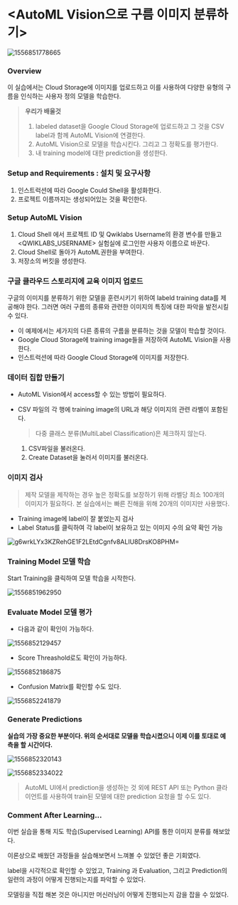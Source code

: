 # <AutoML Vision으로 구름 이미지 분류하기>



![1556851778665](C:\Users\joon1\OneDrive\Desktop\1556851778665.png)

### Overview

이 실습에서는 Cloud Storage에 이미지를 업로드하고 이를 사용하여 다양한 유형의 구름을 인식하는 사용자 정의 모델을 학습한다.
>  **우리가 배울것**
>  1. labeled dataset을 Google Cloud Storage에 업로드하고 그 것을 CSV label과 함께 AutoML Vision에 연결한다.
>  2. AutoML Vision으로 모델을 학습시킨다. 그리고 그 정확도를 평가한다.
>  3. 내 training model에 대한 prediction을 생성한다.





### Setup and Requirements : 설치 및 요구사항
1.  인스트럭션에 따라 Google Could Shell을 활성화한다.
2.  프로젝트 이름까지는 생성되어있는 것을 확인한다.







### Setup AutoML Vision
1. Cloud Shell 에서 프로젝트 ID 및 Qwiklabs Username의 환경 변수를 만들고 <QWIKLABS_USERNAME> 실험실에 로그인한 사용자 이름으로 바꾼다.
2. Cloud Shell로 돌아가 AutoML권한을 부여한다.
3. 저장소의 버킷을 생성한다.





### 구글 클라우드 스토리지에 교육 이미지 업로드

구글의 이미지를 분류하기 위한 모델을 훈련시키기 위하여 labeld training data를 제공해야 한다. 그러면 여러 구름의 종류와 관련한 이미지의 특징에 대한 파악을 발전시킬 수 있다.

- 이 예제에서는 세가지의 다른 종류의 구름을 분류하는 것을 모델이 학습할 것이다.
- Google Cloud Storage에 training image들을 저장하여 AutoML Vision을 사용한다.
- 인스트럭션에 따라 Google Cloud Storage에 이미지를 저장한다.





### 데이터 집합 만들기

- AutoML Vision에서 access할 수 있는 방법이 필요하다.

- CSV 파일의 각 행에 training image의 URL과 해당 이미지의 관련 라벨이 포함된다.

  > 다중 클래스 분류(MultiLabel Classification)은 체크하지 않는다.

  1. CSV파일을 불러온다.
  2. Create Dataset을 눌러서 이미지를 불러온다.





### 이미지 검사

> 제작 모델을 제작하는 경우 높은 정확도를 보장하기 위해 라벨당 최소 100개의 이미지가 필요하다. 본 실습에서는 빠른 진해을 위해 20개의 이미지만 사용했다.

- Training image에 label이 잘 붙었는지 검사
- Label Status를 클릭하여 각 label이 보유하고 있는 이미지 수의 요약 확인 가능

![g6wrkLYx3KZRehGE1F2LEtdCgnfv8ALIU8DrsKO8PHM=](C:\Users\joon1\OneDrive\Desktop\g6wrkLYx3KZRehGE1F2LEtdCgnfv8ALIU8DrsKO8PHM=.png)







### Training Model 모델 학습

Start Training을 클릭하여 모델 학습을 시작한다.

![1556851962950](C:\Users\joon1\OneDrive\Desktop\1556851962950.png)









### Evaluate Model 모델 평가

- 다음과 같이 확인이 가능하다.

![1556852129457](C:\Users\joon1\OneDrive\Desktop\1556852129457.png)

- Score Threashold로도 확인이 가능하다.

![1556852186875](C:\Users\joon1\OneDrive\Desktop\1556852186875.png)

- Confusion Matrix를 확인할 수도 있다.

![1556852241879](C:\Users\joon1\AppData\Roaming\Typora\typora-user-images\1556852241879.png)





### Generate Predictions

**실습의 가장 중요한 부분이다. 위의 순서대로 모델을 학습시켰으니 이제 이를 토대로 예측을 할 시간이다.**



![1556852320143](C:\Users\joon1\AppData\Roaming\Typora\typora-user-images\1556852320143.png)

![1556852334022](C:\Users\joon1\AppData\Roaming\Typora\typora-user-images\1556852334022.png)

> AutoML UI에서 prediction을 생성하는 것 외에 REST API 또는 Python 클라이언트를 사용하여 train된 모델에 대한 prediction 요청을 할 수도 있다.





### Comment After Learning...

이번 실습을 통해 지도 학습(Supervised Learning) API를 통한 이미지 분류를 해보았다.

이론상으로 배웠던 과정들을 실습해보면서 느껴볼 수 있었던 좋은 기회였다.

label을 시각적으로 확인할 수 있었고, Training 과 Evaluation, 그리고 Prediction의 일련의 과정이 어떻게 진행되는지를 파악할 수 있었다.

모델링을 직접 해본 것은 아니지만 머신러닝이 어떻게 진행되는지 감을 잡을 수 있었다.